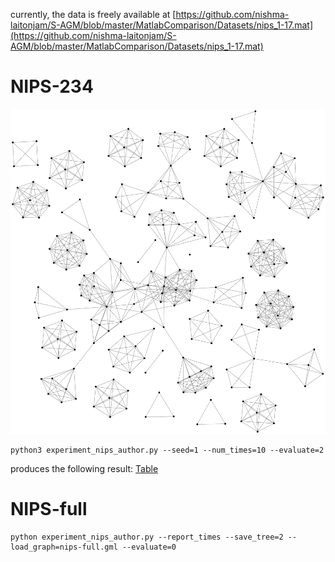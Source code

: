 currently, the data is freely available at [https://github.com/nishma-laitonjam/S-AGM/blob/master/MatlabComparison/Datasets/nips_1-17.mat](https://github.com/nishma-laitonjam/S-AGM/blob/master/MatlabComparison/Datasets/nips_1-17.mat)

# NIPS-234
![](./nips-234.svg)

```shell
python3 experiment_nips_author.py --seed=1 --num_times=10 --evaluate=2
```
produces the following result:
[Table](https://programmierung.oss-cn-shenzhen.aliyuncs.com/research/info-clustering/experiment/nips-authorship/compare.html)

# NIPS-full
```shell
python experiment_nips_author.py --report_times --save_tree=2 --load_graph=nips-full.gml --evaluate=0
```